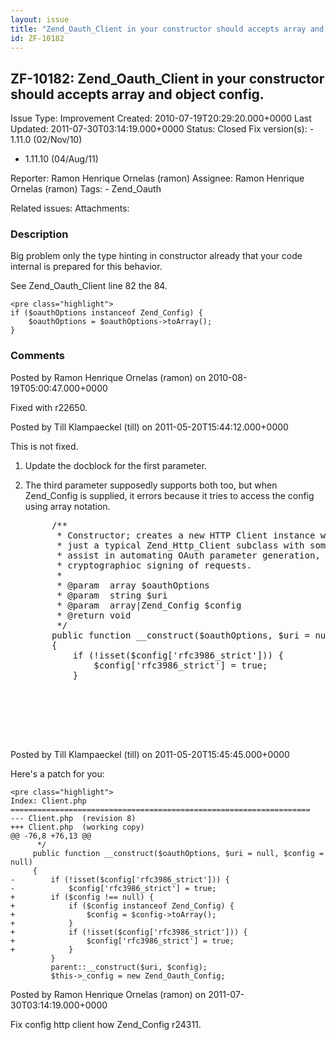 ```yaml
---
layout: issue
title: "Zend_Oauth_Client in your constructor should accepts array and object config."
id: ZF-10182
---
```


ZF-10182: Zend\_Oauth\_Client in your constructor should accepts array and object config.
-----------------------------------------------------------------------------------------

 Issue Type: Improvement Created: 2010-07-19T20:29:20.000+0000 Last Updated: 2011-07-30T03:14:19.000+0000 Status: Closed Fix version(s): - 1.11.0 (02/Nov/10)
- 1.11.10 (04/Aug/11)
 
 Reporter:  Ramon Henrique Ornelas (ramon)  Assignee:  Ramon Henrique Ornelas (ramon)  Tags: - Zend\_Oauth
 
 Related issues: 
 Attachments: 
### Description

Big problem only the type hinting in constructor already that your code internal is prepared for this behavior.

See Zend\_Oauth\_Client line 82 the 84.

 
    <pre class="highlight">
    if ($oauthOptions instanceof Zend_Config) {
        $oauthOptions = $oauthOptions->toArray();
    }


 

 

### Comments

Posted by Ramon Henrique Ornelas (ramon) on 2010-08-19T05:00:47.000+0000

Fixed with r22650.

 

 

Posted by Till Klampaeckel (till) on 2011-05-20T15:44:12.000+0000

This is not fixed.

1) Update the docblock for the first parameter.

2) The third parameter supposedly supports both too, but when Zend\_Config is supplied, it errors because it tries to access the config using array notation.

 
    <pre class="highlight">
        /**
         * Constructor; creates a new HTTP Client instance which itself is
         * just a typical Zend_Http_Client subclass with some OAuth icing to
         * assist in automating OAuth parameter generation, addition and
         * cryptographioc signing of requests.
         *
         * @param  array $oauthOptions
         * @param  string $uri
         * @param  array|Zend_Config $config
         * @return void
         */
        public function __construct($oauthOptions, $uri = null, $config = null)
        {
            if (!isset($config['rfc3986_strict'])) {
                $config['rfc3986_strict'] = true;
            }


 

 

Posted by Till Klampaeckel (till) on 2011-05-20T15:45:45.000+0000

Here's a patch for you:

 
    <pre class="highlight">
    Index: Client.php
    ===================================================================
    --- Client.php  (revision 8)
    +++ Client.php  (working copy)
    @@ -76,8 +76,13 @@
          */
         public function __construct($oauthOptions, $uri = null, $config = null)
         {
    -        if (!isset($config['rfc3986_strict'])) {
    -            $config['rfc3986_strict'] = true;
    +        if ($config !== null) {
    +            if ($config instanceof Zend_Config) {
    +                $config = $config->toArray();
    +            }
    +            if (!isset($config['rfc3986_strict'])) {
    +                $config['rfc3986_strict'] = true;
    +            }
             }
             parent::__construct($uri, $config);
             $this->_config = new Zend_Oauth_Config;


 

 

Posted by Ramon Henrique Ornelas (ramon) on 2011-07-30T03:14:19.000+0000

Fix config http client how Zend\_Config r24311.

 

 
